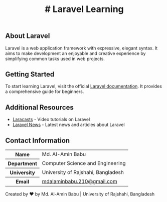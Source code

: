 <!DOCTYPE html>
<html lang="en">
<head>
    <meta charset="UTF-8">
    <meta http-equiv="X-UA-Compatible" content="IE=edge">
    <meta name="viewport" content="width=device-width, initial-scale=1.0">
   
</head>
<body>
    <header>
        <h1># Laravel Learning</h1>
    </header>
    <main>
        <section>
            <h2>About Laravel</h2>
            <p>Laravel is a web application framework with expressive, elegant syntax. It aims to make development an enjoyable and creative experience by simplifying common tasks used in web projects.</p>
        </section>
        <section>
            <h2>Getting Started</h2>
            <p>To start learning Laravel, visit the official <a href="https://laravel.com/docs" target="_blank">Laravel documentation</a>. It provides a comprehensive guide for beginners.</p>
        </section>
        <section>
            <h2>Additional Resources</h2>
            <ul>
                <li><a href="https://laracasts.com" target="_blank">Laracasts</a> - Video tutorials on Laravel</li>
                <li><a href="https://laravel-news.com" target="_blank">Laravel News</a> - Latest news and articles about Laravel</li>
            </ul>
        </section>
        <section>
            <h2>Contact Information</h2>
            <table>
                <tr>
                    <th>Name</th>
                    <td>Md. Al-Amin Babu</td>
                </tr>
                <tr>
                    <th>Department</th>
                    <td>Computer Science and Engineering</td>
                </tr>
                <tr>
                    <th>University</th>
                    <td>University of Rajshahi, Bangladesh</td>
                </tr>
                <tr>
                    <th>Email</th>
                    <td><a href="mailto:mdalaminbabu.210@gmail.com">mdalaminbabu.210@gmail.com</a></td>
                </tr>
            </table>
        </section>
    </main>
    <footer>
        <p>Created by ❤️ by Md. Al-Amin Babu | University of Rajshahi, Bangladesh</p>
    </footer>
</body>
</html>
